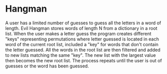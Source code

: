 # Hangman
A user has a limited number of guesses to guess all the letters in a word of length. Evil Hangman stores words of length N from a dictionary in a root list. When the user makes a letter guess the program creates different "keys" representing permutations where letter guessed is located in each word of the current root list, included a "key" for words that don't contain the letter guessed. All the words in the root list are then filtered and added to new lists matching the same "key". The new list with the largest value then becomes the new root list. The process repeats until the user is out of guesses or the word has been guessed.
